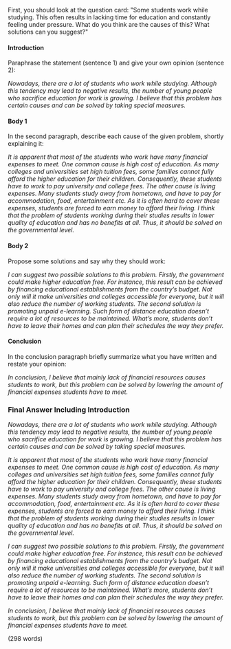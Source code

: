 First, you should look at the question card: 
"Some students work while studying. This often results in lacking time for education and constantly feeling under pressure.
What do you think are the causes of this?
What solutions can you suggest?"
#### Introduction
Paraphrase the statement (sentence 1) and give your own opinion (sentence 2):

*Nowadays, there are a lot of students who work while studying. Although this tendency may lead to negative results, the number of young people who sacrifice education for work is growing. I believe that this problem has certain causes and can be solved by taking special measures.*

#### Body 1
In the second paragraph, describe each cause of the given problem, shortly explaining it:

*It is apparent that most of the students who work have many financial expenses to meet. One common cause is high cost of education. As many colleges and universities set high tuition fees, some families cannot fully afford the higher education for their children. Consequently, these students have to work to pay university and college fees. The other cause is living expenses. Many students study away from hometown, and have to pay for accommodation, food, entertainment etc. As it is often hard to cover these expenses, students are forced to earn money to afford their living. I think that the problem of students working during their studies results in lower quality of education and has no benefits at all. Thus, it should be solved on the governmental level.*
#### Body 2
Propose some solutions and say why they should work:

*I can suggest two possible solutions to this problem. Firstly, the government could make higher education free. For instance, this result can be achieved by financing educational establishments from the country’s budget. Not only will it make universities and colleges accessible for everyone, but it will also reduce the number of working students. The second solution is promoting unpaid e-learning. Such form of distance education doesn’t require a lot of resources to be maintained. What’s more, students don’t have to leave their homes and can plan their schedules the way they prefer.*

#### Conclusion
In the conclusion paragraph briefly summarize what you have written and restate your opinion:

*In conclusion, I believe that mainly lack of financial resources causes students to work, but this problem can be solved by lowering the amount of financial expenses students have to meet.*

### Final Answer Including Introduction

*Nowadays, there are a lot of students who work while studying. Although this tendency may lead to negative results, the number of young people who sacrifice education for work is growing. I believe that this problem has certain causes and can be solved by taking special measures.*

*It is apparent that most of the students who work have many financial expenses to meet. One common cause is high cost of education. As many colleges and universities set high tuition fees, some families cannot fully afford the higher education for their children. Consequently, these students have to work to pay university and college fees. The other cause is living expenses. Many students study away from hometown, and have to pay for accommodation, food, entertainment etc. As it is often hard to cover these expenses, students are forced to earn money to afford their living. I think that the problem of students working during their studies results in lower quality of education and has no benefits at all. Thus, it should be solved on the governmental level.*

*I can suggest two possible solutions to this problem. Firstly, the government could make higher education free. For instance, this result can be achieved by financing educational establishments from the country’s budget. Not only will it make universities and colleges accessible for everyone, but it will also reduce the number of working students. The second solution is promoting unpaid e-learning. Such form of distance education doesn’t require a lot of resources to be maintained. What’s more, students don’t have to leave their homes and can plan their schedules the way they prefer.*

*In conclusion, I believe that mainly lack of financial resources causes students to work, but this problem can be solved by lowering the amount of financial expenses students have to meet.*

(298 words)